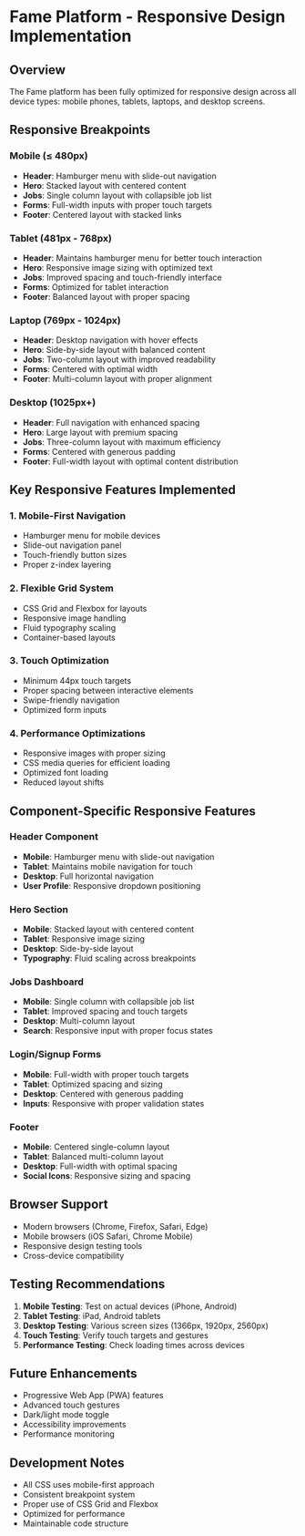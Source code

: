 # Fame Platform - Responsive Design Implementation

## Overview
The Fame platform has been fully optimized for responsive design across all device types: mobile phones, tablets, laptops, and desktop screens.

## Responsive Breakpoints

### Mobile (≤ 480px)
- **Header**: Hamburger menu with slide-out navigation
- **Hero**: Stacked layout with centered content
- **Jobs**: Single column layout with collapsible job list
- **Forms**: Full-width inputs with proper touch targets
- **Footer**: Centered layout with stacked links

### Tablet (481px - 768px)
- **Header**: Maintains hamburger menu for better touch interaction
- **Hero**: Responsive image sizing with optimized text
- **Jobs**: Improved spacing and touch-friendly interface
- **Forms**: Optimized for tablet interaction
- **Footer**: Balanced layout with proper spacing

### Laptop (769px - 1024px)
- **Header**: Desktop navigation with hover effects
- **Hero**: Side-by-side layout with balanced content
- **Jobs**: Two-column layout with improved readability
- **Forms**: Centered with optimal width
- **Footer**: Multi-column layout with proper alignment

### Desktop (1025px+)
- **Header**: Full navigation with enhanced spacing
- **Hero**: Large layout with premium spacing
- **Jobs**: Three-column layout with maximum efficiency
- **Forms**: Centered with generous padding
- **Footer**: Full-width layout with optimal content distribution

## Key Responsive Features Implemented

### 1. Mobile-First Navigation
- Hamburger menu for mobile devices
- Slide-out navigation panel
- Touch-friendly button sizes
- Proper z-index layering

### 2. Flexible Grid System
- CSS Grid and Flexbox for layouts
- Responsive image handling
- Fluid typography scaling
- Container-based layouts

### 3. Touch Optimization
- Minimum 44px touch targets
- Proper spacing between interactive elements
- Swipe-friendly navigation
- Optimized form inputs

### 4. Performance Optimizations
- Responsive images with proper sizing
- CSS media queries for efficient loading
- Optimized font loading
- Reduced layout shifts

## Component-Specific Responsive Features

### Header Component
- **Mobile**: Hamburger menu with slide-out navigation
- **Tablet**: Maintains mobile navigation for touch
- **Desktop**: Full horizontal navigation
- **User Profile**: Responsive dropdown positioning

### Hero Section
- **Mobile**: Stacked layout with centered content
- **Tablet**: Responsive image sizing
- **Desktop**: Side-by-side layout
- **Typography**: Fluid scaling across breakpoints

### Jobs Dashboard
- **Mobile**: Single column with collapsible job list
- **Tablet**: Improved spacing and touch targets
- **Desktop**: Multi-column layout
- **Search**: Responsive input with proper focus states

### Login/Signup Forms
- **Mobile**: Full-width with proper touch targets
- **Tablet**: Optimized spacing and sizing
- **Desktop**: Centered with generous padding
- **Inputs**: Responsive with proper validation states

### Footer
- **Mobile**: Centered single-column layout
- **Tablet**: Balanced multi-column layout
- **Desktop**: Full-width with optimal spacing
- **Social Icons**: Responsive sizing and spacing

## Browser Support
- Modern browsers (Chrome, Firefox, Safari, Edge)
- Mobile browsers (iOS Safari, Chrome Mobile)
- Responsive design testing tools
- Cross-device compatibility

## Testing Recommendations
1. **Mobile Testing**: Test on actual devices (iPhone, Android)
2. **Tablet Testing**: iPad, Android tablets
3. **Desktop Testing**: Various screen sizes (1366px, 1920px, 2560px)
4. **Touch Testing**: Verify touch targets and gestures
5. **Performance Testing**: Check loading times across devices

## Future Enhancements
- Progressive Web App (PWA) features
- Advanced touch gestures
- Dark/light mode toggle
- Accessibility improvements
- Performance monitoring

## Development Notes
- All CSS uses mobile-first approach
- Consistent breakpoint system
- Proper use of CSS Grid and Flexbox
- Optimized for performance
- Maintainable code structure
